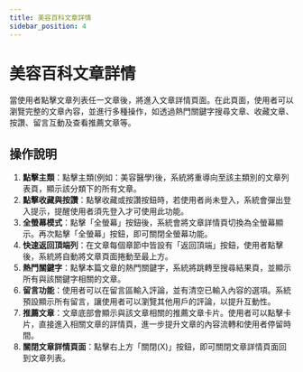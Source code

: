 ```yaml
---
title: 美容百科文章詳情
sidebar_position: 4
---
```


# 美容百科文章詳情

當使用者點擊文章列表任一文章後，將進入文章詳情頁面。在此頁面，使用者可以瀏覽完整的文章內容，並進行多種操作，如透過熱門關鍵字搜尋文章、收藏文章、按讚、留言互動及查看推薦文章等。

## 操作說明

1. **點擊主類**：點擊主類(例如：美容醫學)後，系統將重導向至該主類別的文章列表頁，顯示該分類下的所有文章。
2. **點擊收藏與按讚**：點擊收藏或按讚按鈕時，若使用者尚未登入，系統會彈出登入提示，提醒使用者須先登入才可使用此功能。
3. **全螢幕模式**：點擊「全螢幕」按鈕後，系統會將文章詳情頁切換為全螢幕顯示。再次點擊「全螢幕」按鈕，即可關閉全螢幕功能。
4. **快速返回頂端列**：在文章每個章節中皆設有「返回頂端」按鈕，使用者點擊後，系統將自動將文章頁面捲動至最上方。
5. **熱門關鍵字**：點擊本篇文章的熱門關鍵字，系統將跳轉至搜尋結果頁，並顯示所有與該關鍵字相關的文章。
6. **留言功能**：使用者可以在留言區輸入評論，並有清空已輸入內容的選項。系統預設顯示所有留言，讓使用者可以瀏覽其他用戶的評論，以提升互動性。
7. **推薦文章**：文章底部會顯示與該文章相關的推薦文章卡片。使用者可以點擊卡片，直接進入相關文章的詳情頁，進一步提升文章的內容流轉和使用者停留時間。
8. **關閉文章詳情頁面**：點擊右上方「關閉(X)」按鈕，即可關閉文章詳情頁面回到文章列表。
